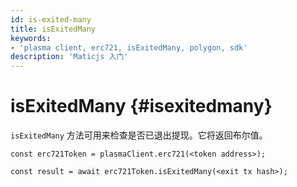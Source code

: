 ```yaml
---
id: is-exited-many
title: isExitedMany
keywords:
- 'plasma client, erc721, isExitedMany, polygon, sdk'
description: 'Maticjs 入门'
---
```


# isExitedMany {#isexitedmany}

`isExitedMany` 方法可用来检查是否已退出提现。它将返回布尔值。

```
const erc721Token = plasmaClient.erc721(<token address>);

const result = await erc721Token.isExitedMany(<exit tx hash>);

```

